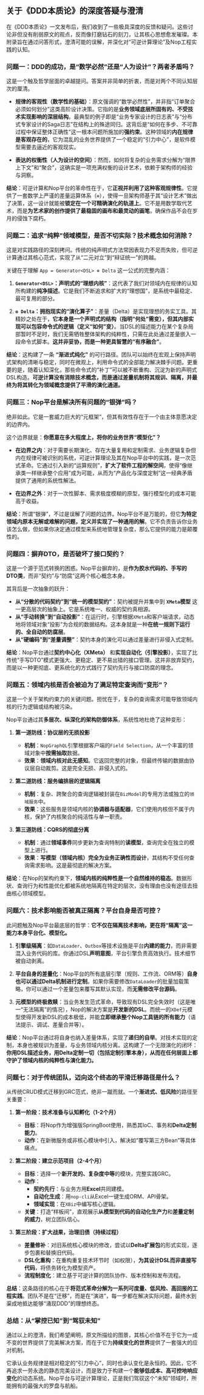 ## 关于《DDD本质论》的深度答疑与澄清

在《DDD本质论》一文发布后，我们收到了一些极具深度的反馈和疑问。这些讨论非但没有削弱原文的观点，反而像打磨钻石的刻刀，让其核心思想愈发璀璨。本附录旨在通过问答形式，澄清可能的误解，并深化对“可逆计算理论”及Nop工程实践的认知。

### **问题一：DDD的成功，是“数学必然”还是“人为设计”？两者矛盾吗？**

这是一个触及哲学层面的卓越提问。答案并非简单的折衷，而是对两个不同认知层次的厘清。

*   **规律的客观性（数学性的基础）**：原文强调的“数学必然性”，并非指“订单聚合必须如何划分”这类高阶设计决策。它指的是**业务领域底层所固有的、不受技术实现影响的深层结构**。最典型的例子即是“业务专家设计的日志表”与“分布式专家设计的Saga日志”在结构上的殊途同归。这背后是“如何在多步、不可靠过程中保证整体正确性”这一根本问题所施加的**强约束**。这种领域的**内在规律是客观存在的**，它为混乱的业务世界提供了一个稳定的“引力中心”，是软件模型需要去逼近的客观现实。

*   **表达的权衡性（人为设计的空间）**：然而，如何将复杂的业务需求分解为“限界上下文”和“聚合”，这确实是一项充满权衡的设计艺术，依赖于架构师的经验与洞察。

**结论**：可逆计算和Nop平台的革命性在于，它**正视并利用了这种客观规律性**。它提供了一套数学上严谨的差量运算体系（`⊕`），使得一旦架构师基于其“设计艺术”做出了决策，这一设计就能被**锁定在一个可精确演化的轨道上**。它不是用数学取代艺术，而是**为艺术家的创作提供了最稳固的画布和最灵动的画笔**，确保作品不会在岁月的侵蚀下腐朽。

### **问题二：追求“纯粹”领域模型，是否不切实际？技术概念如何消除？**

这是对实践路径的深刻拷问。传统的纯声明式方法常因表现力不足而失败，但可逆计算通过其核心范式，实现了从“二元对立”到“辩证统一”的跨越。

关键在于理解 `App = Generator<DSL> ⊕ Delta` 这一公式的完整内涵：

1.  **`Generator<DSL>`：声明式的“理想内核”**：这代表了我们对领域内在规律的认知所构建的**纯净描述**。它是我们不断追求和扩大的“理想国”，是系统中最稳定、最可复用的部分。

2.  **`⊕ Delta`：拥抱现实的“演化算子”**：差量（Delta）是实现理想的务实工具。其精妙之处在于，**它本身是一个声明式的结构（指明“何处”需变），但其内部实现可以包容命令式的逻辑（定义“如何”变）**。当DSL的描述能力在某个复杂局部暂时不足时，我们无需牺牲整体架构的纯粹性，只需在此处通过差量嵌入一段命令式脚本。**这并非妥协，而是一种更具智慧的“有序融合”**。

**结论**：这构建了一条 **“渐进式纯化”** 的可行路径。团队可以始终在宏观上保持声明式架构的清晰与稳定，同时在微观上，利用命令式的全部能力解决棘手问题。更重要的是，随着认知深化，那些命令式的“补丁”可以被不断重构、沉淀为新的声明式DSL构造。**可逆计算没有消除技术概念，而是通过差量机制将其规训、隔离，并最终为将其转化为领域概念提供了平滑的演化通道。**

### **问题三：Nop平台是解决所有问题的“银弹”吗？**

绝非如此。它是一套威力巨大的“元框架”，但其有效性存在于一个由主体意愿决定的边界内。

这个边界就是：**你愿意在多大程度上，将你的业务世界“模型化”？**

*   **在边界之内**：对于需要长期演化、存在大量复用和定制需求、业务逻辑复杂但内在规律可被识别的系统，可逆计算理论及其在Nop平台中的实践，是一次范式革命。它通过引入新的“运算规则”，**扩大了软件工程的解空间**，使得“像继承类一样继承整个应用”成为可能，从而为“产品化与深度定制”这一经典矛盾提供了通用的系统性解法。

*   **在边界之外**：对于一次性脚本、需求极度模糊的原型，强行模型化的成本可能高于收益。

**结论**：所谓“银弹”，不过是误解了问题的边界。Nop平台不是万能的，但它**为特定领域内原本无解或难解的问题，定义并实现了一种通用的解**。它不负责告诉你业务该怎么做，但如果你决定通过模型来系统地管理复杂度，那么它提供的能力是颠覆性的。

### **问题四：摒弃DTO，是否破坏了接口契约？**

这是一个源于范式转换的困惑。Nop平台摒弃的，是**作为胶水代码的、手写的DTO类**，而非“契约”与“防腐”这两个核心概念本身。

其背后是一次抽象的跃升：

*   **从“分散的代码契约”到“统一的模型契约”**：契约被提升并集中到 **`XMeta`模型** 这一更高层次的抽象上。它是系统唯一、权威的契约真相源。
*   **从“手动转换”到“自动投影”**：在运行时，引擎根据`XMeta`和客户端请求，动态地将领域对象“投影”为合规的数据结构。这本身就是一种**在统一规则下运行的、全自动的防腐层**。
*   **从“硬编码”到“差量调整”**：契约本身的演化可以通过差量进行非侵入式定制。

**结论**：Nop平台通过**契约中心化（XMeta）** 和**实现自动化（引擎投影）**，实现了比传统“手写DTO”模式更强大、更稳定、更不易出错的接口管理。这并非放弃契约，而是以一种更彻底、更系统化的方式践行了契约先行与接口防腐的理念。


### **问题五：领域内核是否会被迫为了满足特定查询而“变形”？**

这是一个关于架构约束力的关键问题。担忧在于，复杂的查询需求可能导致领域内核的行为逻辑或结构被污染。

Nop平台通过其**多层次、纵深化的架构防御体系**，系统性地杜绝了这种变形：

1.  **第一道防线：协议层的无损投影**
    - **机制**：`NopGraphQL`引擎根据客户端的`Field Selection`，从一个丰富的领域对象中**按需抽取**数据。
    - **效果**：**领域内核对此无感知**。它返回完整的对象，但最终传输的数据由协议层自动裁剪。这是完全无损、非侵入式的。

2.  **第二道防线：服务编排层的逻辑隔离**
    - **机制**：复杂、跨聚合的查询逻辑被封装在`BizModel`的专用方法或独立的`领域服务`中。
    - **效果**：这些服务是领域内核的**协调器与适配器**，它们使用内核但不属于内核，保护了内核聚合的纯洁性与单一职责。

3.  **第三道防线：CQRS的彻底分离**
    - **机制**：通过**领域事件**同步更新为查询特制的**读模型**，查询完全在独立的模型上进行。
    - **效果**：**写模型（领域内核）完全为业务正确性而设计**，其结构不受任何查询需求影响。这是最彻底的解决方案。

**结论**：在Nop的架构约束下，**领域内核的纯粹性是一个自然维持的稳态**。数据形状、查询行为和性能优化都被系统地隔离在特定的层次，没有理由也没有途径去扭曲核心领域模型。

### **问题六：技术影响能否被真正隔离？平台自身是否可控？**

此问题触及Nop平台最底层的哲学：**它不仅在隔离技术影响，更在将“隔离”这一能力本身平台化、模型化。**

1.  **引擎级隔离**：如`DataLoader`、`Outbox`等技术设施是平台**内建的能力**，而非需要混入业务代码的库。你通过DSL**声明意图**，平台引擎负责高效执行。技术细节被自动剥离。

2.  **平台自身的差量化**：Nop平台的所有底层引擎（规则、工作流、ORM等）**自身也可以通过Delta机制进行定制**。如果你需要修改`DataLoader`的批量加载策略，你可以通过一个差量包来覆写其默认实现，而**无需修改平台源码**。

3.  **元模型的终极救赎**：当业务发生范式革命，导致现有DSL完全失效时（这是唯一“无法隔离”的情况），Nop的解决方案是**开发新的DSL**。而统一的`XDef`元模型使得开发新DSL的成本极低，并能**立即继承整个Nop工具链的所有能力**（语法提示、调试、差量合并等）。

**结论**：Nop平台通过将自身也纳入差量体系，实现了**递归的自举**。对技术实现的定制，本身也被规训为差量，与业务领域内核分离。这构建了一个无限演化的闭环：**你用DSL描述业务，用Delta定制一切（包括定制引擎本身），从而在任何层面上都守护了领域内核的纯粹性与演化能力。**

### **问题七：对于传统团队，迈向这个终态的平滑迁移路径是什么？**

从传统CRUD模式迁移到GRC范式，绝非一蹴而就。一个**渐进式、低风险**的路径至关重要：

1.  **第一阶段：技术准备与认知孵化（1-2个月）**
    - **目标**：将Nop作为增强版SpringBoot使用，熟悉其IoC、事务和**Delta定制能力**。
    - **动作**：在新微服务或非核心模块中引入，解决如“覆写第三方Bean”等具体痛点。

2.  **第二阶段：建立示范项目（2-4个月）**
    - **目标**：选择一个**新开发的、复杂度中等**的模块，完整实践GRC。
    - **动作**：
        - **契约先行**：与业务方用**Excel**共同建模。
        - **自动化生成**：用`nop-cli`从Excel一键生成ORM、API骨架。
        - **领域实现**：在`XBiz`中编写核心逻辑。
    - **关键**：打造“样板间”，直观展示**从模型到代码的自动化生产力**和**差量定制的威力**，树立团队信心。

3.  **第三阶段：扩大战果，治理旧债（持续过程）**
    - **差量修补**：对旧系统核心模块的修改，尝试以**Delta扩展包**的形式实现，逐步包裹和替换旧代码。
    - **DSL化重构**：在重构重复技术环节时（如权限），**为其设计DSL而非直接写代码**，将债务转化为模型资产。
    - **流程制度化**：建立基于可逆计算的团队协作、版本控制和发布流程。

**总结**：这条路径的核心在于**将范式革命分解为一系列可度量、低风险、高回报的工程实践**。团队不是在“迁移”，而是在“演进”，每一步都在解决实际问题，最终水到渠成地抵达能够“涌现DDD”的理想终态。


### **总结：从“掌控已知”到“驾驭未知”**

通过以上的澄清，我们希望阐明，原文所描绘的图景，其核心价值不在于它为一成不变的世界提供了完美解决方案，而在于它为**持续变化的世界**提供了一套强大的应对机制。

它承认业务规律是相对稳定的“引力中心”，同时也承认变化是永恒的。因此，它不再追求一劳永逸的静态完美设计，而是致力于构建一个**能够低成本、高可控地响应变化**的动态系统。Nop平台与可逆计算理论，正是我们驾驭这个“未知”领域时，所能拥有的最强大的罗盘与航船。
